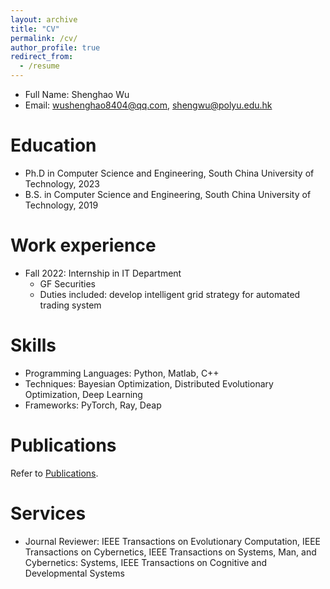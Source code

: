 ```yaml
---
layout: archive
title: "CV"
permalink: /cv/
author_profile: true
redirect_from:
  - /resume
---
```


* Full Name: Shenghao Wu
* Email: wushenghao8404@qq.com, shengwu@polyu.edu.hk

Education
======
* Ph.D in Computer Science and Engineering, South China University of Technology, 2023
* B.S. in Computer Science and Engineering, South China University of Technology, 2019

Work experience
======
* Fall 2022: Internship in IT Department
  * GF Securities
  * Duties included: develop intelligent grid strategy for automated trading system

Skills
======
* Programming Languages: Python, Matlab, C++
* Techniques: Bayesian Optimization, Distributed Evolutionary Optimization, Deep Learning
* Frameworks: PyTorch, Ray, Deap

Publications
======
Refer to [Publications](https://wushenghao8404.github.io/publications).
  
Services
======
* Journal Reviewer: IEEE Transactions on Evolutionary Computation, IEEE Transactions on Cybernetics, IEEE Transactions on Systems, Man, and Cybernetics: Systems, IEEE Transactions on Cognitive and Developmental Systems
